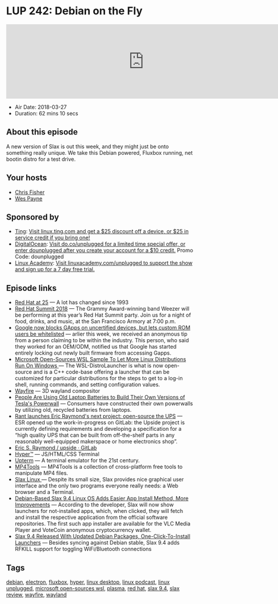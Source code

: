 # LUP 242: Debian on the Fly

<iframe src="https://player.fireside.fm/v2/RUkczH-V+dscNaQBD?theme=dark" width="740" height="200" frameborder="0" scrolling="no"></iframe>

* Air Date: 2018-03-27
* Duration: 62 mins 10 secs

## About this episode

A new version of Slax is out this week, and they might just be onto something really unique. We take this Debian powered, Fluxbox running, net bootin distro for a test drive.

## Your hosts
* [Chris Fisher](https://linuxunplugged.com/hosts/chrislas)
* [Wes Payne](https://linuxunplugged.com/hosts/wes)

## Sponsored by

  * [Ting](http://linux.ting.com): [Visit linux.ting.com and get a $25 discount off a device, or $25 in service credit if you bring one!](http://linux.ting.com)
  * [DigitalOcean](https://do.co/unplugged): [Visit do.co/unplugged for a limited time special offer, or enter dounplugged after you create your account for a $10 credit.](https://do.co/unplugged) Promo Code: dounplugged
  * [Linux Academy](http://linuxacademy.com/unplugged): [Visit linuxacademy.com/unplugged to support the show and sign up for a 7 day free trial.](http://linuxacademy.com/unplugged)



## Episode links

  * [Red Hat at 25](https://www.redhat.com/en/about/red-hat-at-25?sc_cid=701f2000000tyBjAAI "Red Hat at 25") — A lot has changed since 1993
  * [Red Hat Summit 2018](https://www.redhat.com/en/summit/2018?sc_cid=701f20000019TN3AAM "Red Hat Summit 2018") — The Grammy Award-winning band Weezer will be performing at this year’s Red Hat Summit party. Join us for a night of food, drinks, and music, at the San Francisco Armory at 7:00 p.m.
  * [Google now blocks GApps on uncertified devices, but lets custom ROM users be whitelisted](https://www.xda-developers.com/google-blocks-gapps-uncertified-devices-custom-rom-whitelist/ "Google now blocks GApps on uncertified devices, but lets custom ROM users be whitelisted") — arlier this week, we received an anonymous tip from a person claiming to be within the industry. This person, who said they worked for an OEM/ODM, notified us that Google has started entirely locking out newly built firmware from accessing Gapps.
  * [Microsoft Open-Sources WSL Sample To Let More Linux Distributions Run On Windows ](https://www.phoronix.com/scan.php?page=news_item&px=Microsoft-Opens-WSL-Sample "Microsoft Open-Sources WSL Sample To Let More Linux Distributions Run On Windows ") — The WSL-DistroLauncher is what is now open-source and is a C++ code-base offering a launcher that can be customized for particular distributions for the steps to get to a log-in shell, running commands, and setting configuration values.
  * [Wayfire](https://github.com/ammen99/wayfire "Wayfire") — 3D wayland compositor
  * [People Are Using Old Laptop Batteries to Build Their Own Versions of Tesla's Powerwall](https://futurism.com/people-are-using-old-laptop-batteries-to-build-their-own-versions-of-teslas-powerwall/ "People Are Using Old Laptop Batteries to Build Their Own Versions of Tesla's Powerwall") — Consumers have constructed their own powerwalls by utilizing old, recycled batteries from laptops.
  * [Rant launches Eric Raymond's next project: open-source the UPS](https://www.theregister.co.uk/2018/03/11/rant_launches_eric_raymonds_next_project_opensource_the_ups/ "Rant launches Eric Raymond's next project: open-source the UPS") — ESR opened up the work-in-progress on GitLab: the Upside project is currently defining requirements and developing a specification for a “high quality UPS that can be built from off-the-shelf parts in any reasonably well-equipped makerspace or home electronics shop”.
  * [Eric S. Raymond / upside · GitLab](https://gitlab.com/esr/upside "Eric S. Raymond / upside · GitLab")
  * [Hyper™](https://hyper.is/ "Hyper™") — JS/HTML/CSS Terminal
  * [Upterm](https://github.com/railsware/upterm "Upterm") — A terminal emulator for the 21st century. 
  * [MP4Tools](https://www.mp4joiner.org/en/ "MP4Tools") — MP4Tools is a collection of cross-platform free tools to manipulate MP4 files.
  * [Slax Linux ](http://www.slax.org/en/ "Slax Linux ") — Despite its small size, Slax provides nice graphical user interface and the only two programs everyone really needs: a Web browser and a Terminal.
  * [Debian-Based Slax 9.4 Linux OS Adds Easier App Install Method, More Improvements](http://news.softpedia.com/news/debian-based-slax-9-4-linux-os-adds-easier-app-install-method-more-improvements-520404.shtml "Debian-Based Slax 9.4 Linux OS Adds Easier App Install Method, More Improvements") — According to the developer, Slax will now show launchers for not-installed apps, which, when clicked, they will fetch and install the respective application from the official software repositories. The first such app installer are available for the VLC Media Player and VoteCoin anonymous cryptocurrency wallet.
  * [Slax 9.4 Released With Updated Debian Packages, One-Click-To-Install Launchers](https://www.phoronix.com/scan.php?page=news_item&px=Slax-9.4-Released "Slax 9.4 Released With Updated Debian Packages, One-Click-To-Install Launchers") — Besides syncing against Debian stable, Slax 9.4 adds RFKILL support for toggling WiFi/Bluetooth connections



## Tags

[debian](https://linuxunplugged.com/tags/debian), [electron](https://linuxunplugged.com/tags/electron), [fluxbox](https://linuxunplugged.com/tags/fluxbox), [hyper](https://linuxunplugged.com/tags/hyper), [linux desktop](https://linuxunplugged.com/tags/linux%20desktop), [linux podcast](https://linuxunplugged.com/tags/linux%20podcast), [linux unplugged](https://linuxunplugged.com/tags/linux%20unplugged), [microsoft open-sources wsl](https://linuxunplugged.com/tags/microsoft%20open-sources%20wsl), [plasma](https://linuxunplugged.com/tags/plasma), [red hat](https://linuxunplugged.com/tags/red%20hat), [slax 9.4](https://linuxunplugged.com/tags/slax%209.4), [slax review](https://linuxunplugged.com/tags/slax%20review), [wayfire](https://linuxunplugged.com/tags/wayfire), [wayland](https://linuxunplugged.com/tags/wayland)
